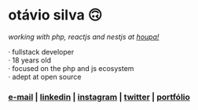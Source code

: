 # otávio silva 🙃

_working with php, reactjs and nestjs at [houpa!](https://www.houpa.app)_

 · fullstack developer <br>
 · 18 years old <br>
 · focused on the php and js ecosystem <br>
 · adept at open source <br>

### [e-mail](mailto:otaviosilva2632@gmail.com) | [linkedin](https://www.linkedin.com/in/otaviosilva02) | [instagram](https://www.instagram.com/otaviothor_) | [twitter](https://twitter.com/otaviothor_) | [portfólio](https://otaviothor.github.io/portfolio)
